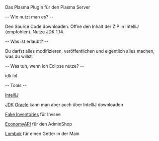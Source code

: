 Das Plasma PlugIn für den Plasma Server

-- Wie nutzt man es? --

Den Source Code downloaden. Öffne den Inhalt der ZIP in IntelliJ (empfohlen). Nutze JDK 1.14.

-- Was ist erlaubt? --

Du darfst alles modifizieren, veröffentlichen und eigentlich alles machen, was du willst.

-- Was tun, wenn ich Eclipse nutze? --

idk lol

-- Tools --

[IntelliJ](https://www.jetbrains.com/idea/download/)

[JDK](https://jdk.java.net/java-se-ri/14) [Oracle](https://www.oracle.com/de/java/technologies/javase/jdk14-archive-downloads.html) kann man aber auch über IntelliJ downloaden

[Fake Inventories](https://ci.opencollab.dev//job/NukkitX/job/FakeInventories/job/master/) für Invsee

[EconomyAPI](https://cloudburstmc.org/resources/economyapi.14/) für den AdminShop

[Lombok](https://projectlombok.org/download) für einen Getter in der Main
